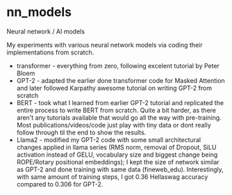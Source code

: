 # nn_models
Neural network / AI models

My experiments with various neural network models via coding their implementations from scratch.

- transformer - everything from zero, following excelent tutorial by Peter Bloem
- GPT-2 - adapted the earlier done transformer code for Masked Attention and later followed Karpathy awesome tutorial on writing GPT-2 from scratch
- BERT - took what I learned from earlier GPT-2 tutorial and replicated the entire process to write BERT from scratch. Quite a bit harder, as there aren't any tutorials available that would go all the way with pre-training. Most publications/videos/code just play with tiny data or dont really follow through til the end to show the results.
- Llama2 - modified my GPT-2 code with some small architectural changes applied in llama series (RMS norm, removal of Dropout, SiLU activation instead of GELU, vocabulary size and biggest change being ROPE/Rotary positional embeddings); I kept the size of network similar as GPT-2 and done training with same data (fineweb_edu). Interestingly, with same amount of training steps, I got 0.36 Hellaswag accuracy compared to 0.306 for GPT-2.